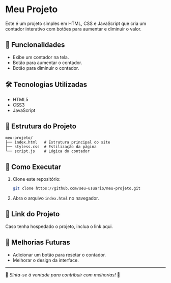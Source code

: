 # Meu Projeto

Este é um projeto simples em HTML, CSS e JavaScript que cria um contador interativo com botões para aumentar e diminuir o valor.

## 📌 Funcionalidades
- Exibe um contador na tela.
- Botão para aumentar o contador.
- Botão para diminuir o contador.

## 🛠 Tecnologias Utilizadas
- HTML5
- CSS3
- JavaScript

## 📂 Estrutura do Projeto
```
meu-projeto/
├── index.html   # Estrutura principal do site
├── styless.css  # Estilização da página
└── script.js    # Lógica do contador
```

## 🚀 Como Executar
1. Clone este repositório:
   ```sh
   git clone https://github.com/seu-usuario/meu-projeto.git
   ```
2. Abra o arquivo `index.html` no navegador.

## 🔗 Link do Projeto
Caso tenha hospedado o projeto, inclua o link aqui.

## 📌 Melhorias Futuras
- Adicionar um botão para resetar o contador.
- Melhorar o design da interface.

---
📌 *Sinta-se à vontade para contribuir com melhorias!* 🚀


